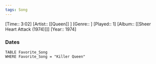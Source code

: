 ```yaml
---
tags: Song  
---
```

[Time:: 3:02]
[Artist:: [[Queen]] ]
[Genre:: ]
[Played:: 1]
[Album:: [[Sheer Heart Attack (1974)]]]
[Year:: 1974]
### Dates
````dataview
TABLE Favorite_Song
WHERE Favorite_Song = "Killer Queen"
````